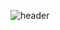 ![header](https://capsule-render.vercel.app/api?type=waving&color=gradient&height=260&text=LEE%20HAN%20JUN&animation=twinkling&fontColor=fafcff&fontSize=50)
